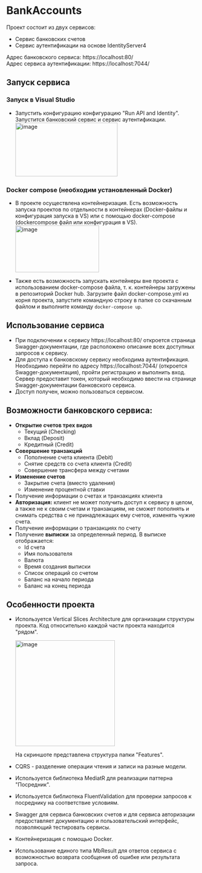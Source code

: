 # BankAccounts
Проект состоит из двух сервисов:
- Сервис банковских счетов
- Сервис аутентификации на основе IdentityServer4
  
Адрес банковского сервиса: https://localhost:80/ \
Адрес сервиса аутентификации: https://localhost:7044/

## Запуск сервиса
### Запуск в Visual Studio
- Запустить конфигурацию конфигурацию "Run API and Identity". Запустится банковский сервис и сервис аутентификации.\
  <img width="270" height="142" alt="image" src="https://github.com/user-attachments/assets/b90d4cae-1aa8-47b0-8a27-0bbbb69e4245" />
### Docker compose (необходим  установленный Docker)
- В проекте осуществлена контейнеризация. Есть возможность запуска проектов по отдельности в контейнерах (Docker-файлы и конфигурация запуска в VS) или с помощью docker-compose (dockercompose файл или конфигурация в VS).\
  <img width="221" height="124" alt="image" src="https://github.com/user-attachments/assets/65fbb15e-feca-406d-baa1-47df37614f13" />

- Также есть возможность запускать контейнеры вне проекта с использованием docker-compose файла, т. к. контейнеры загружены в репозиторий Docker hub. Загрузите файл docker-compose.yml из корня проекта, запустите командную строку в папке со скачанным файлом и выполните команду `docker-compose up`. 

## Использование сервиса
- При подключении к сервису https://localhost:80/ откроется страница Swagger-документации, где расположено описание всех доступных запросов к сервису.
- Для доступа к банковскому сервису необходима аутентификация. Необходимо перейти по адресу https://localhost:7044/ (откроется Swagger-документация), пройти регистрацию и выполнить вход. Сервер предоставит токен, который необходимо ввести на странице Swagger-документации банковского сервиса.
- Доступ получен, можно пользоваться сервисом.

## Возможности банковского сервиса:
- **Открытие счетов трех видов**
  - Текущий (Checking)
  - Вклад (Deposit)
  - Кредитный (Credit)
- **Совершение транзакций**
  - Пополнение счета клиента (Debit)
  - Снятие средств со счета клиента (Credit)
  - Совершение трансфера между счетами
- **Изменение счетов**
  - Закрытие счета (вместо удаления)
  - Изменение процентной ставки
- Получение информации о счетах и транзакциях клиента
- **Авторизация:** клиент не может получить доступ к сервису в целом, а также не к своим счетам и транзакциям, не сможет пополнять и снимать средства с не принадлежащих ему счетов, изменять чужие счета.
- Получение информации о транзакциях по счету
- Получение **выписки** за определенный период. В выписке отображается:
  - Id счета
  - Имя пользователя
  - Валюта
  - Время создания выписки
  - Список операций со счетом
  - Баланс на начало периода
  - Баланс на конец периода
## Особенности проекта
- Используется Vertical Slices Architecture для организации структуры проекта. Код относительно каждой части проекта находится "рядом".

  <img width="263" height="280" alt="image" src="https://github.com/user-attachments/assets/752a73c2-ce66-43fe-9466-78e8c8ca03dc" />
  
  На скриншоте представлена структура папки "Features".
- CQRS - разделение операции чтения и записи на разные модели.
- Используется библиотека MediatR для реализации паттерна "Посредник".
- Используется библиотека FluentValidation для проверки запросов к посреднику на соответствие условиям.
- Swagger для сервиса банковских счетов и для сервиса авторизации предоставляет документацию и пользовательский интерфейс, позволяющий тестировать сервисы.
- Контейнеризация с помощью Docker.
- Использование единого типа MbResult для ответов сервиса с возможностью возврата сообщения об ошибке или результата запроса.

